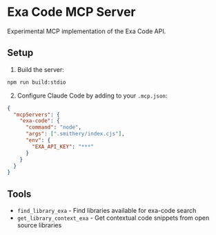 # Exa Code MCP Server

Experimental MCP implementation of the Exa Code API.

## Setup

1. Build the server:
```bash
npm run build:stdio
```

2. Configure Claude Code by adding to your `.mcp.json`:
```json
{
  "mcpServers": {
    "exa-code": {
      "command": "node",
      "args": [".smithery/index.cjs"],
      "env": {
        "EXA_API_KEY": "***"
      }
    }
  }
}
```

## Tools

- `find_library_exa` - Find libraries available for exa-code search
- `get_library_context_exa` - Get contextual code snippets from open source libraries
